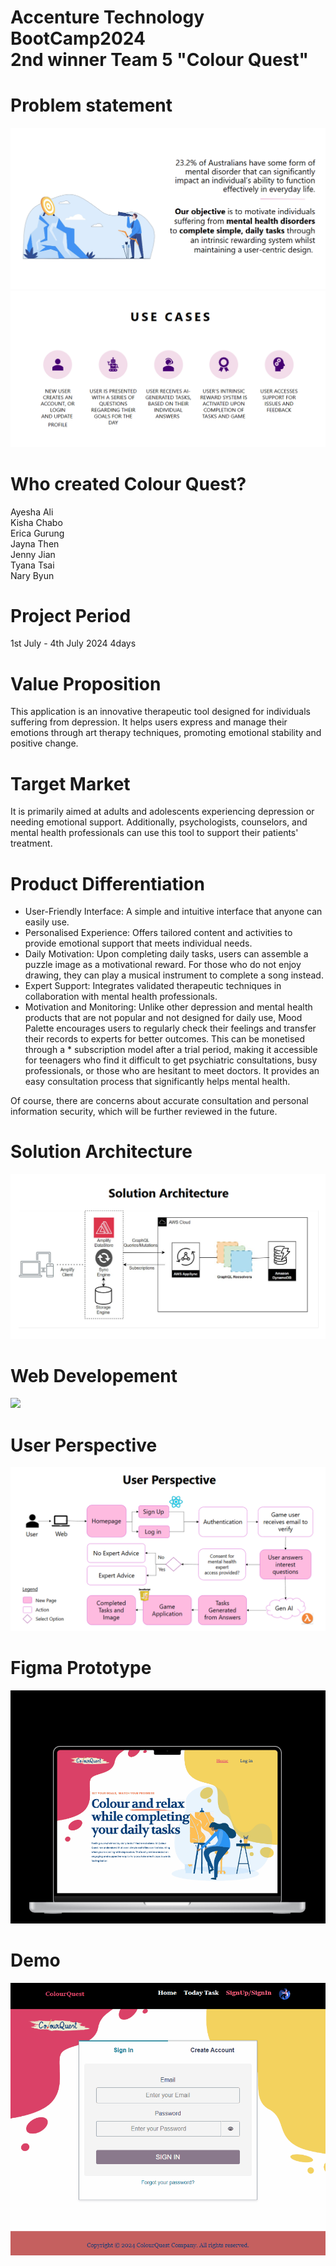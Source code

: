 # Accenture Technology BootCamp2024 <br> 2nd winner Team 5 "Colour Quest"
# Problem statement 
<img src="https://github.com/NAry-Byun/Accenture_Team5/blob/main/src/images/Screenshot%202024-07-06%20001427.png?raw=true"></img><br>
<img src="https://github.com/NAry-Byun/Accenture_Team5/blob/main/src/images/Screenshot%202024-07-06%20001507.png?raw=true"></img>
# Who created Colour Quest?
Ayesha Ali<br>
Kisha Chabo<br>
Erica Gurung<br>
Jayna Then<br>
Jenny Jian<br>
Tyana Tsai<br>
Nary Byun<br>
# Project Period
1st July - 4th July 2024 4days
# Value Proposition
This application is an innovative therapeutic tool designed for individuals suffering from depression. It helps users express and manage their emotions through art therapy techniques, promoting emotional stability and positive change.

# Target Market
It is primarily aimed at adults and adolescents experiencing depression or needing emotional support. Additionally, psychologists, counselors, and mental health professionals can use this tool to support their patients' treatment.

# Product Differentiation

* User-Friendly Interface: A simple and intuitive interface that anyone can easily use. <br>
* Personalised Experience: Offers tailored content and activities to provide emotional support that meets individual needs.<br>
* Daily Motivation: Upon completing daily tasks, users can assemble a puzzle image as a motivational reward. For those who do not enjoy drawing, they can play a musical instrument to complete a song instead.<br>
* Expert Support: Integrates validated therapeutic techniques in collaboration with mental health professionals.<br>
* Motivation and Monitoring: Unlike other depression and mental health products that are not popular and not designed for daily use, Mood Palette encourages users to regularly check their feelings and transfer their records to experts for better outcomes. This can be monetised through a * subscription model after a trial period, making it accessible for teenagers who find it difficult to get psychiatric consultations, busy professionals, or those who are hesitant to meet doctors. It provides an easy consultation process that significantly helps mental health.
<p>Of course, there are concerns about accurate consultation and personal information security, which will be further reviewed in the future.

# Solution Architecture
<img src="https://github.com/NAry-Byun/Accenture_Team5/blob/main/src/images/Screenshot%202024-07-05%20234925.png?raw=true"></img>
# Web Developement 
<img src="https://github.com/NAry-Byun/Accenture_Team5/assets/153330377/c653db77-00a3-4cf4-8f93-3d65c5c68b61"></img>
# User Perspective
<img src="https://github.com/NAry-Byun/Accenture_Team5/blob/main/src/images/Screenshot%202024-07-05%20235000.png?raw=true"></img>
# Figma Prototype
<img src="https://github.com/NAry-Byun/Accenture_Team5/blob/main/src/images/bookingweb.gif?raw=true"></img>
# Demo
<img src="https://github.com/NAry-Byun/Accenture_Team5/blob/main/src/images/colourquest.gif?raw=true"></img>
